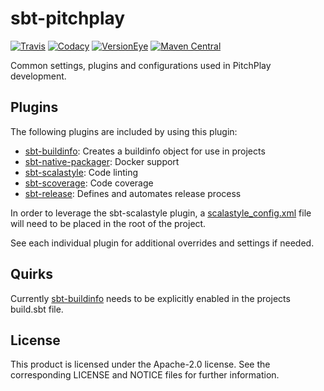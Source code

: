 sbt-pitchplay
=============

[![Travis](https://img.shields.io/travis/pitchplay/sbt-pitchplay.svg?style=flat-square)](https://travis-ci.org/pitchplay/sbt-pitchplay)
[![Codacy](https://img.shields.io/codacy/4e20f68b914641798bc8adb76c2ec6de.svg?style=flat-square)](https://www.codacy.com/app/pitchplay/sbt-pitchplay)
[![VersionEye](https://img.shields.io/versioneye/d/user/projects/55749c0e33633400230000a7.svg?style=flat-square)](https://www.versioneye.com/user/projects/55749c0e33633400230000a7)
[![Maven Central](https://img.shields.io/maven-central/v/io.pitchplay/sbt-pitchplay.svg?style=flat-square)]()

Common settings, plugins and configurations used in PitchPlay development.

Plugins
-------

The following plugins are included by using this plugin:

  * [sbt-buildinfo]: Creates a buildinfo object for use in projects
  * [sbt-native-packager]: Docker support
  * [sbt-scalastyle]: Code linting
  * [sbt-scoverage]: Code coverage
  * [sbt-release]: Defines and automates release process

In order to leverage the sbt-scalastyle plugin, a [scalastyle_config.xml] file
will need to be placed in the root of the project.

See each individual plugin for additional overrides and settings if needed.

Quirks
------

Currently [sbt-buildinfo] needs to be explicitly enabled in the projects
build.sbt file.

License
-------

This product is licensed under the Apache-2.0 license. See the corresponding
LICENSE and NOTICE files for further information.

[scalastyle_config.xml]: http://www.scalastyle.org/scalastyle_config.xml
[sbt-release]: https://github.com/sbt/sbt-release
[sbt-scalastyle]: https://github.com/scalastyle/scalastyle-sbt-plugin
[sbt-scoverage]: https://github.com/scoverage/sbt-scoverage
[sbt-native-packager]: https://github.com/sbt/sbt-native-packager
[sbt-buildinfo]: https://github.com/sbt/sbt-buildinfo
